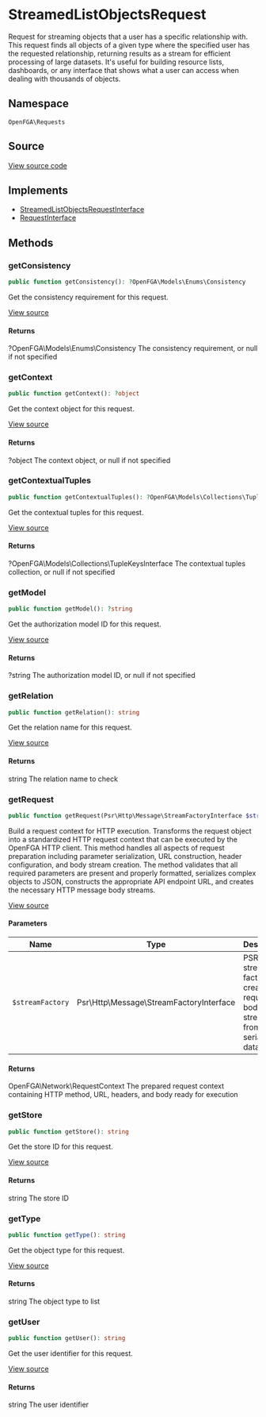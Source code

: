 # StreamedListObjectsRequest

Request for streaming objects that a user has a specific relationship with. This request finds all objects of a given type where the specified user has the requested relationship, returning results as a stream for efficient processing of large datasets. It&#039;s useful for building resource lists, dashboards, or any interface that shows what a user can access when dealing with thousands of objects.

## Namespace
`OpenFGA\Requests`

## Source
[View source code](https://github.com/evansims/openfga-php/blob/main/src/Requests/StreamedListObjectsRequest.php)

## Implements
* [StreamedListObjectsRequestInterface](StreamedListObjectsRequestInterface.md)
* [RequestInterface](RequestInterface.md)



## Methods
### getConsistency


```php
public function getConsistency(): ?OpenFGA\Models\Enums\Consistency
```

Get the consistency requirement for this request.

[View source](https://github.com/evansims/openfga-php/blob/main/src/Requests/StreamedListObjectsRequest.php#L84)


#### Returns
?OpenFGA\Models\Enums\Consistency
 The consistency requirement, or null if not specified

### getContext


```php
public function getContext(): ?object
```

Get the context object for this request.

[View source](https://github.com/evansims/openfga-php/blob/main/src/Requests/StreamedListObjectsRequest.php#L93)


#### Returns
?object
 The context object, or null if not specified

### getContextualTuples


```php
public function getContextualTuples(): ?OpenFGA\Models\Collections\TupleKeysInterface
```

Get the contextual tuples for this request.

[View source](https://github.com/evansims/openfga-php/blob/main/src/Requests/StreamedListObjectsRequest.php#L102)


#### Returns
?OpenFGA\Models\Collections\TupleKeysInterface
 The contextual tuples collection, or null if not specified

### getModel


```php
public function getModel(): ?string
```

Get the authorization model ID for this request.

[View source](https://github.com/evansims/openfga-php/blob/main/src/Requests/StreamedListObjectsRequest.php#L111)


#### Returns
?string
 The authorization model ID, or null if not specified

### getRelation


```php
public function getRelation(): string
```

Get the relation name for this request.

[View source](https://github.com/evansims/openfga-php/blob/main/src/Requests/StreamedListObjectsRequest.php#L120)


#### Returns
string
 The relation name to check

### getRequest


```php
public function getRequest(Psr\Http\Message\StreamFactoryInterface $streamFactory): OpenFGA\Network\RequestContext
```

Build a request context for HTTP execution. Transforms the request object into a standardized HTTP request context that can be executed by the OpenFGA HTTP client. This method handles all aspects of request preparation including parameter serialization, URL construction, header configuration, and body stream creation. The method validates that all required parameters are present and properly formatted, serializes complex objects to JSON, constructs the appropriate API endpoint URL, and creates the necessary HTTP message body streams.

[View source](https://github.com/evansims/openfga-php/blob/main/src/Requests/StreamedListObjectsRequest.php#L131)

#### Parameters
| Name | Type | Description |
|------|------|-------------|
| `$streamFactory` | Psr\Http\Message\StreamFactoryInterface | PSR-7 stream factory for creating request body streams from serialized data |

#### Returns
OpenFGA\Network\RequestContext
 The prepared request context containing HTTP method, URL, headers, and body ready for execution

### getStore


```php
public function getStore(): string
```

Get the store ID for this request.

[View source](https://github.com/evansims/openfga-php/blob/main/src/Requests/StreamedListObjectsRequest.php#L158)


#### Returns
string
 The store ID

### getType


```php
public function getType(): string
```

Get the object type for this request.

[View source](https://github.com/evansims/openfga-php/blob/main/src/Requests/StreamedListObjectsRequest.php#L167)


#### Returns
string
 The object type to list

### getUser


```php
public function getUser(): string
```

Get the user identifier for this request.

[View source](https://github.com/evansims/openfga-php/blob/main/src/Requests/StreamedListObjectsRequest.php#L176)


#### Returns
string
 The user identifier

